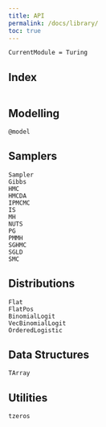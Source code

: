```yaml
---
title: API
permalink: /docs/library/
toc: true
---
```


```@meta
CurrentModule = Turing
```
## Index

```@index
```

## Modelling

```@docs
@model
```

## Samplers

```@docs
Sampler
Gibbs
HMC
HMCDA
IPMCMC
IS
MH
NUTS
PG
PMMH
SGHMC
SGLD
SMC
```

## Distributions

```@docs
Flat
FlatPos
BinomialLogit
VecBinomialLogit
OrderedLogistic
```


## Data Structures
```@docs
TArray
```

## Utilities
```@docs
tzeros
```

